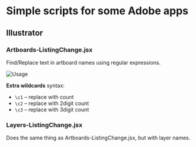 # Simple scripts for some Adobe apps

## Illustrator

### Artboards-ListingChange.jsx
Find/Replace text in artboard names using regular expressions.

![Usage](https://raw.githubusercontent.com/yozhic/simple-adobe-scripts/master/readme/Artboards-ListingChange.gif)

**Extra wildcards** syntax:  
* `\c1` – replace with count  
* `\c2` – replace with 2digit count  
* `\c3` – replace with 3digit count  

### Layers-ListingChange.jsx
Does the same thing as Artboards-ListingChange.jsx, but with layer names.  
